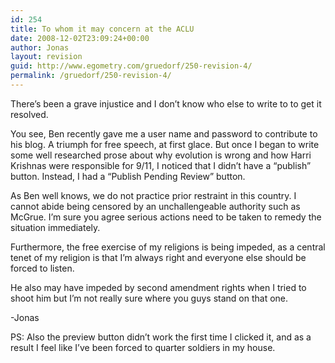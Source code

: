 ```yaml
---
id: 254
title: To whom it may concern at the ACLU
date: 2008-12-02T23:09:24+00:00
author: Jonas
layout: revision
guid: http://www.egometry.com/gruedorf/250-revision-4/
permalink: /gruedorf/250-revision-4/
---
```

There&#8217;s been a grave injustice and I don&#8217;t know who else to write to to get it resolved.

You see, Ben recently gave me a user name and password to contribute to his blog. A triumph for free speech, at first glace. But once I began to write some well researched prose about why evolution is wrong and how Harri Krishnas were responsible for 9/11, I noticed that I didn&#8217;t have a &#8220;publish&#8221; button. Instead, I had a &#8220;Publish Pending Review&#8221; button.

As Ben well knows, we do not practice prior restraint in this country. I cannot abide being censored by an unchallengeable authority such as McGrue. I&#8217;m sure you agree serious actions need to be taken to remedy the situation immediately.

Furthermore, the free exercise of my religions is being impeded, as a central tenet of my religion is that I&#8217;m always right and everyone else should be forced to listen.

He also may have impeded by second amendment rights when I tried to shoot him but I&#8217;m not really sure where you guys stand on that one.

-Jonas

PS: Also the preview button didn&#8217;t work the first time I clicked it, and as a result I feel like I&#8217;ve been forced to quarter soldiers in my house.